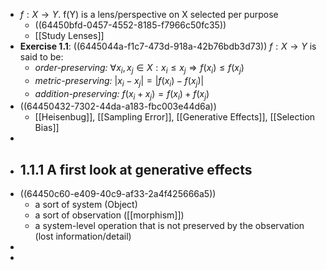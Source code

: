 - $f: X \to Y$.  f(Y) is a lens/perspective on X selected per purpose
	- ((64450bfd-0457-4552-8185-f7966c50fc35))
	- [[Study Lenses]]
- **Exercise 1.1**: ((6445044a-f1c7-473d-918a-42b76bdb3d73)) $f: X \to Y$ is said to be:
	- *order-preserving:* $\forall x_i, x_j \in X: x_i \leq x_j \Rightarrow f(x_i) \leq f(x_j)$
	- *metric-preserving:* $|x_i - x_j| = |f(x_i) - f(x_j)|$
	- *addition-preserving:* $f(x_i + x_j) = f(x_i) + f(x_j)$
- ((64450432-7302-44da-a183-fbc003e44d6a))
	- [[Heisenbug]], [[Sampling Error]], [[Generative Effects]], [[Selection Bias]]
-
- ## 1.1.1 A first look at generative effects
- ((64450c60-e409-40c9-af33-2a4f425666a5))
	- a sort of system (Object)
	- a sort of observation ([[morphism]])
	- a system-level operation that is not preserved by the observation (lost information/detail)
-
-